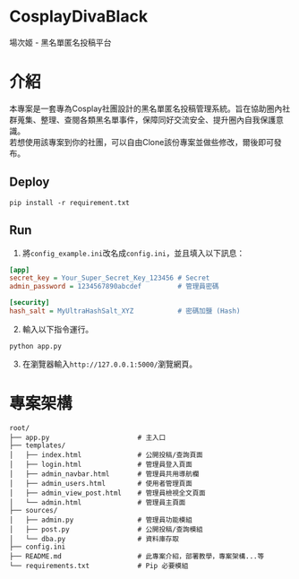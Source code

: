 # CosplayDivaBlack
場次姬 - 黑名單匿名投稿平台

# 介紹
本專案是一套專為Cosplay社團設計的黑名單匿名投稿管理系統。旨在協助圈內社群蒐集、整理、查閱各類黑名單事件，保障同好交流安全、提升圈內自我保護意識。<br>
若想使用該專案到你的社團，可以自由Clone該份專案並做些修改，爾後即可發布。

## Deploy
```
pip install -r requirement.txt
```

## Run
1. 將`config_example.ini`改名成`config.ini`，並且填入以下訊息：
```ini
[app]
secret_key = Your_Super_Secret_Key_123456 # Secret
admin_password = 1234567890abcdef         # 管理員密碼

[security]
hash_salt = MyUltraHashSalt_XYZ           # 密碼加鹽 (Hash)
```
2. 輸入以下指令運行。
```
python app.py
```
3. 在瀏覽器輸入`http://127.0.0.1:5000/`瀏覽網頁。

# 專案架構
```
root/
├── app.py                      # 主入口
├── templates/
│   ├── index.html              # 公開投稿/查詢頁面
│   ├── login.html              # 管理員登入頁面
│   ├── admin_navbar.html       # 管理員共用導航欄
│   ├── admin_users.html        # 使用者管理頁面
│   ├── admin_view_post.html    # 管理員檢視全文頁面
│   └── admin.html              # 管理員主頁面
├── sources/
│   ├── admin.py                # 管理員功能模組
│   ├── post.py                 # 公開投稿/查詢模組
│   └── dba.py                  # 資料庫存取
├── config.ini
├── README.md                   # 此專案介紹，部署教學，專案架構...等
└── requirements.txt            # Pip 必要模組
```